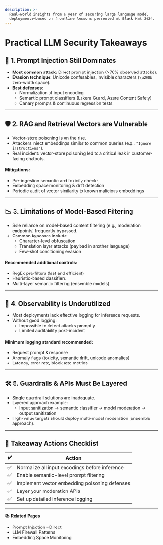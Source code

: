 ```yaml
---
description: >-
  Real-world insights from a year of securing large language model
  deployments—based on frontline lessons presented at Black Hat 2024.
---
```


# Practical LLM Security Takeaways

## 🚩 1. Prompt Injection Still Dominates

* **Most common attack**: Direct prompt injection (>70% observed attacks).
* **Evasion technique**: Unicode confusables, invisible characters (`\u200b` zero-width space).
* **Best defenses**:
  * Normalization of input encoding
  * Semantic prompt classifiers (Lakera Guard, Azure Content Safety)
  * Canary prompts & continuous regression tests

***

## 🛡️ 2. RAG and Retrieval Vectors are Vulnerable

* Vector-store poisoning is on the rise.
* Attackers inject embeddings similar to common queries (e.g., `"Ignore instructions"`).
* Real incident: vector-store poisoning led to a critical leak in customer-facing chatbots.

#### Mitigations:

* Pre-ingestion semantic and toxicity checks
* Embedding space monitoring & drift detection
* Periodic audit of vector similarity to known malicious embeddings

***

## 📉 3. Limitations of Model-Based Filtering

* Sole reliance on model-based content filtering (e.g., moderation endpoints) frequently bypassed.
* Common bypasses include:
  * Character-level obfuscation
  * Translation layer attacks (payload in another language)
  * Few-shot conditioning evasion

#### Recommended additional controls:

* RegEx pre-filters (fast and efficient)
* Heuristic-based classifiers
* Multi-layer semantic filtering (ensemble models)

***

## 🔑 4. Observability is Underutilized

* Most deployments lack effective logging for inference requests.
* Without good logging:
  * Impossible to detect attacks promptly
  * Limited auditability post-incident

#### Minimum logging standard recommended:

* Request prompt & response
* Anomaly flags (toxicity, semantic drift, unicode anomalies)
* Latency, error rate, block rate metrics

***

## 🛠️ 5. Guardrails & APIs Must Be Layered

* Single guardrail solutions are inadequate.
* Layered approach example:
  * Input sanitization → semantic classifier → model moderation → output sanitization
* High-value targets should deploy multi-model moderation (ensemble approach).

***

## 🧪 Takeaway Actions Checklist

| ✔️ | Action                                         |
| -- | ---------------------------------------------- |
| ✅  | Normalize all input encodings before inference |
| ✅  | Enable semantic-level prompt filtering         |
| ✅  | Implement vector embedding poisoning defenses  |
| ✅  | Layer your moderation APIs                     |
| ✅  | Set up detailed inference logging              |

***

📚 **Related Pages**

* Prompt Injection – Direct
* LLM Firewall Patterns
* Embedding Space Monitoring
